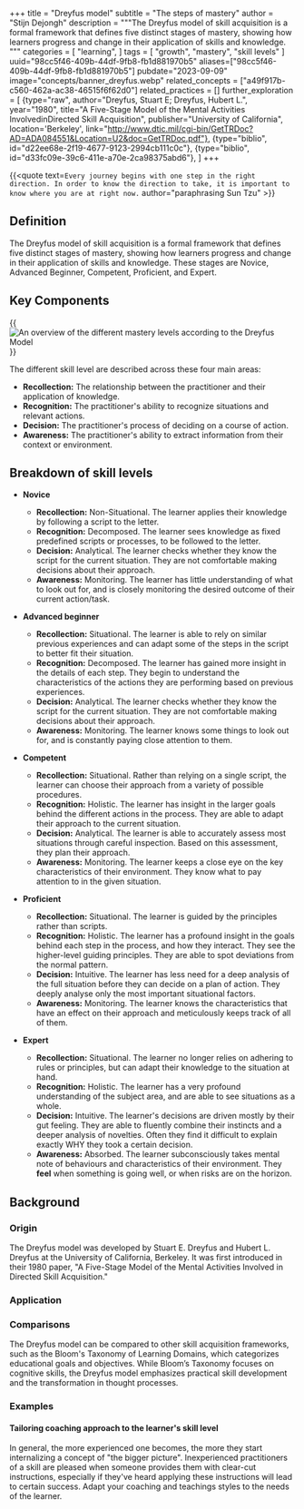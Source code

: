 +++
title = "Dreyfus model"
subtitle = "The steps of mastery"
author = "Stijn Dejongh"
description = """The Dreyfus model of skill acquisition is a formal framework that defines five distinct stages of mastery, showing how learners 
progress and change in their application of skills and knowledge.
"""
categories = [
    "learning",
]
tags = [
    "growth", "mastery", "skill levels"
]
uuid="98cc5f46-409b-44df-9fb8-fb1d881970b5"
aliases=["98cc5f46-409b-44df-9fb8-fb1d881970b5"]
pubdate="2023-09-09"
image="concepts/banner_dreyfus.webp"
related_concepts = ["a49f917b-c560-462a-ac38-46515f6f62d0"]
related_practices = []
further_exploration = [
  {type="raw", author="Dreyfus, Stuart E; Dreyfus, Hubert L.", year="1980", title="A Five-Stage Model of the Mental Activities InvolvedinDirected Skill Acquisition", publisher="University of California", location='Berkeley', link="http://www.dtic.mil/cgi-bin/GetTRDoc?AD=ADA084551&Location=U2&doc=GetTRDoc.pdf"},
  {type="biblio", id="d22ee68e-2f19-4677-9123-2994cb111c0c"}, 
  {type="biblio", id="d33fc09e-39c6-411e-a70e-2ca98375abd6"}, 
]
+++

{{<quote text=`
Every journey begins with one step in the right direction.
In order to know the direction to take, it is important to know where you are at right now.
` author="paraphrasing Sun Tzu" >}}

## Definition

The Dreyfus model of skill acquisition is a formal framework that defines five distinct stages of mastery, showing how learners progress and change
in their application of skills and knowledge. These stages are Novice, Advanced Beginner, Competent, Proficient, and Expert.


## Key Components

{{<image src="/images/concepts/dreyfus.jpg" 
  alt="An overview of the different mastery levels according to the Dreyfus Model" 
  float="right" 
  size="46%" >}}

The different skill level are described across these four main areas:

* **Recollection:** The relationship between the practitioner and their application of knowledge.
* **Recognition:** The practitioner's ability to recognize situations and relevant actions.
* **Decision:** The practitioner's process of deciding on a course of action.
* **Awareness:** The practitioner's ability to extract information from their context or environment.

## Breakdown of skill levels


* **Novice**
  * **Recollection:** Non-Situational. The learner applies their knowledge by following a script to the letter.
  * **Recognition:** Decomposed. The learner sees knowledge as fixed predefined scripts or processes, to be followed to the letter.
  * **Decision:** Analytical. The learner checks whether they know the script for the current situation. They are not comfortable making decisions
    about their approach.
  * **Awareness:** Monitoring. The learner has little understanding of what to look out for, and is closely monitoring the desired outcome of their
    current action/task.

* **Advanced beginner**
  * **Recollection:** Situational. The learner is able to rely on similar previous experiences and can adapt some of the steps in the script to
    better fit their situation.
  * **Recognition:** Decomposed. The learner has gained more insight in the details of each step. They begin to understand the characteristics of
    the actions they are performing based on previous experiences.
  * **Decision:** Analytical. The learner checks whether they know the script for the current situation. They are not comfortable making decisions
    about their approach.
  * **Awareness:** Monitoring. The learner knows some things to look out for, and is constantly paying close attention to them.

* **Competent**
  * **Recollection:** Situational. Rather than relying on a single script, the learner can choose their approach from a variety of possible
    procedures.
  * **Recognition:** Holistic. The learner has insight in the larger goals behind the different actions in the process. They are able to adapt
    their approach to the current situation.
  * **Decision:** Analytical. The learner is able to accurately assess most situations through careful inspection. Based on this assessment,
    they plan their approach.
  * **Awareness:** Monitoring. The learner keeps a close eye on the key characteristics of their environment. They know what to pay attention to
    in the given situation.

* **Proficient**
  * **Recollection:** Situational. The learner is guided by the principles rather than scripts.
  * **Recognition:** Holistic. The learner has a profound insight in the goals behind each step in the process, and how they interact. They see the
    higher-level guiding principles. They are able to spot deviations from the normal pattern.
  * **Decision:** Intuitive. The learner has less need for a deep analysis of the full situation before they can decide on a plan of action. They
    deeply analyse only the most important situational factors.
  * **Awareness:** Monitoring. The learner knows the characteristics that have an effect on their approach and meticulously keeps track of all of
    them.

* **Expert**
  * **Recollection:** Situational. The learner no longer relies on adhering to rules or principles, but can adapt their knowledge to the situation
    at hand.
  * **Recognition:** Holistic. The learner has a very profound understanding of the subject area, and are able to see situations as a whole.
  * **Decision:** Intuitive. The learner's decisions are driven mostly by their gut feeling. They are able to fluently combine their instincts and a
    deeper analysis of novelties. Often they find it difficult to explain exactly WHY they took a certain decision.
  * **Awareness:** Absorbed. The learner subconsciously takes mental note of behaviours and characteristics of their environment. They **feel** when
    something is going well, or when risks are on the horizon.

## Background

### Origin

The Dreyfus model was developed by Stuart E. Dreyfus and Hubert L. Dreyfus at the University of California, Berkeley. It was first introduced in
their 1980 paper, "A Five-Stage Model of the Mental Activities Involved in Directed Skill Acquisition."

### Application

### Comparisons

The Dreyfus model can be compared to other skill acquisition frameworks, such as the Bloom's Taxonomy of Learning Domains, which categorizes
educational goals and objectives. While Bloom’s Taxonomy focuses on cognitive skills, the Dreyfus model emphasizes practical skill development and
the transformation in thought processes.

### Examples

#### Tailoring coaching approach to the learner's skill level

In general, the more experienced one becomes, the more they start internalizing a concept of "the bigger picture".
Inexperienced practitioners of a skill are pleased when someone provides them with clear-cut instructions, especially if they've heard applying
these instructions will lead to certain success.
Adapt your coaching and teachings styles to the needs of the learner.
